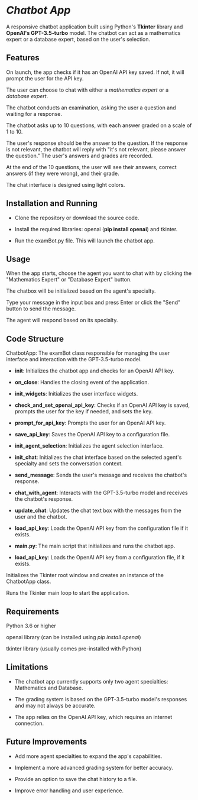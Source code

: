 # *Chatbot App* 

A responsive chatbot application built using Python's **Tkinter** library and **OpenAI's GPT-3.5-turbo** model. The chatbot can act as a mathematics expert or a database expert, based on the user's selection.

## Features

On launch, the app checks if it has an OpenAI API key saved. If not, it will prompt the user for the API key.

The user can choose to chat with either a *mathematics expert* or a *database expert*.

The chatbot conducts an examination, asking the user a question and waiting for a response.

The chatbot asks up to 10 questions, with each answer graded on a scale of 1 to 10.

The user's response should be the answer to the question. If the response is not relevant, the chatbot will reply with "it's not relevant, please answer the question."
The user's answers and grades are recorded.

At the end of the 10 questions, the user will see their answers, correct answers (if they were wrong), and their grade.

The chat interface is designed using light colors.

## Installation and Running

+ Clone the repository or download the source code.

+ Install the required libraries: openai (**pip install openai**) and tkinter.

+ Run the examBot.py file. This will launch the chatbot app.

## Usage

When the app starts, choose the agent you want to chat with by clicking the "Mathematics Expert" or "Database Expert" button.

The chatbox will be initialized based on the agent's specialty.

Type your message in the input box and press Enter or click the "Send" button to send the message.

The agent will respond based on its specialty.

## Code Structure

ChatbotApp: The examBot class responsible for managing the user interface and interaction with the GPT-3.5-turbo model.

+ **__init__**: Initializes the chatbot app and checks for an OpenAI API key.

+ **on_close**: Handles the closing event of the application.

+ **init_widgets**: Initializes the user interface widgets.

+ **check_and_set_openai_api_key**: Checks if an OpenAI API key is saved, prompts the user for the key if needed, and sets the key.

+ **prompt_for_api_key**: Prompts the user for an OpenAI API key.

+ **save_api_key**: Saves the OpenAI API key to a configuration file.

+ **init_agent_selection**: Initializes the agent selection interface.

+ **init_chat**: Initializes the chat interface based on the selected agent's specialty and sets the conversation context.

+ **send_message**: Sends the user's message and receives the chatbot's response.

+ **chat_with_agent**: Interacts with the GPT-3.5-turbo model and receives the chatbot's response.

+ **update_chat**: Updates the chat text box with the messages from the user and the chatbot.

+ **load_api_key**: Loads the OpenAI API key from the configuration file if it exists.

+ **main.py**: The main script that initializes and runs the chatbot app.

+ **load_api_key**: Loads the OpenAI API key from a configuration file, if it exists.

Initializes the Tkinter root window and creates an instance of the ChatbotApp class.

Runs the Tkinter main loop to start the application.

## Requirements

Python 3.6 or higher

openai library (can be installed using *pip install openai*)

tkinter library (usually comes pre-installed with Python)

## Limitations

+ The chatbot app currently supports only two agent specialties: Mathematics and Database.

- The grading system is based on the GPT-3.5-turbo model's responses and may not always be accurate.

- The app relies on the OpenAI API key, which requires an internet connection.

## Future Improvements

- Add more agent specialties to expand the app's capabilities.

- Implement a more advanced grading system for better accuracy.

- Provide an option to save the chat history to a file.

- Improve error handling and user experience.